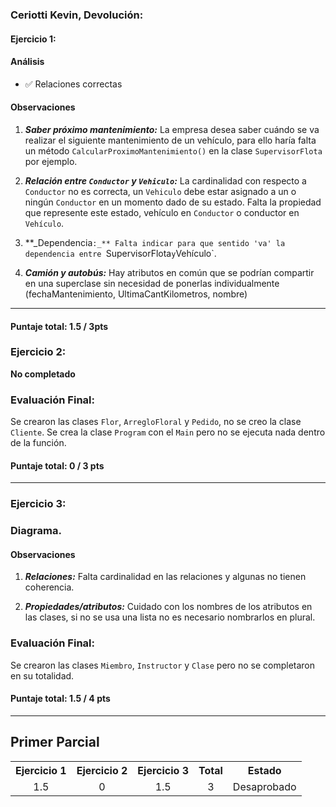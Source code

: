 ### Ceriotti Kevin, Devolución:

#### Ejercicio 1:

#### Análisis

- ✅ Relaciones correctas

#### Observaciones

1. **_Saber próximo mantenimiento:_**
   La empresa desea saber cuándo se va realizar el siguiente mantenimiento de un vehículo, para ello haría falta un método `CalcularProximoMantenimiento()` en la clase `SupervisorFlota` por ejemplo.

2. **_Relación entre `Conductor` y `Vehiculo`:_**
   La cardinalidad con respecto a `Conductor` no es correcta, un `Vehiculo` debe estar asignado a un o ningún `Conductor` en un momento dado de su estado. Falta la propiedad que represente este estado, vehículo en `Conductor` o conductor en `Vehículo`.

3. **_Dependencia`:_**
   Falta indicar para que sentido 'va' la dependencia entre `SupervisorFlota` y `Vehículo`.

4. **_Camión y autobús:_**
   Hay atributos en común que se podrían compartir en una superclase sin necesidad de ponerlas individualmente (fechaMantenimiento, UltimaCantKilometros, nombre)

---

#### Puntaje total: **1.5 / 3pts**

### Ejercicio 2:

**No completado**

### Evaluación Final:

Se crearon las clases `Flor`, `ArregloFloral` y `Pedido`, no se creo la clase `Cliente`.
Se crea la clase `Program` con el `Main` pero no se ejecuta nada dentro de la función.

#### Puntaje **total: 0 / 3 pts**

---

### Ejercicio 3:

### Diagrama.

#### Observaciones

1. **_Relaciones:_**
   Falta cardinalidad en las relaciones y algunas no tienen coherencia.

2. **_Propiedades/atributos:_**
   Cuidado con los nombres de los atributos en las clases, si no se usa una lista no es necesario nombrarlos en plural.

### Evaluación Final:

Se crearon las clases `Miembro`, `Instructor` y `Clase` pero no se completaron en su totalidad.

#### Puntaje **total: 1.5 / 4 pts**

---

## Primer Parcial

<table>
  <tr>
    <th>Ejercicio 1</th>
    <th>Ejercicio 2</th>
    <th>Ejercicio 3</th>
    <th>Total</th>
    <th>Estado</th>
  </tr>
  <tr>
    <td align="center">1.5</td>
    <td align="center">0</td>
    <td align="center">1.5</td>
    <td align="center">3</td>
    <td align="center">Desaprobado</td>
  </tr>
</table>
